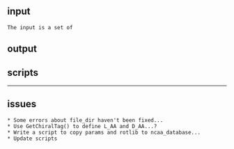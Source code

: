 ## input
	The input is a set of  

## output
	

## scripts

------------------------------
	
## issues
	* Some errors about file_dir haven't been fixed...
	* Use GetChiralTag() to define L_AA and D_AA...?
	* Write a script to copy params and rotlib to ncaa_database...
	* Update scripts